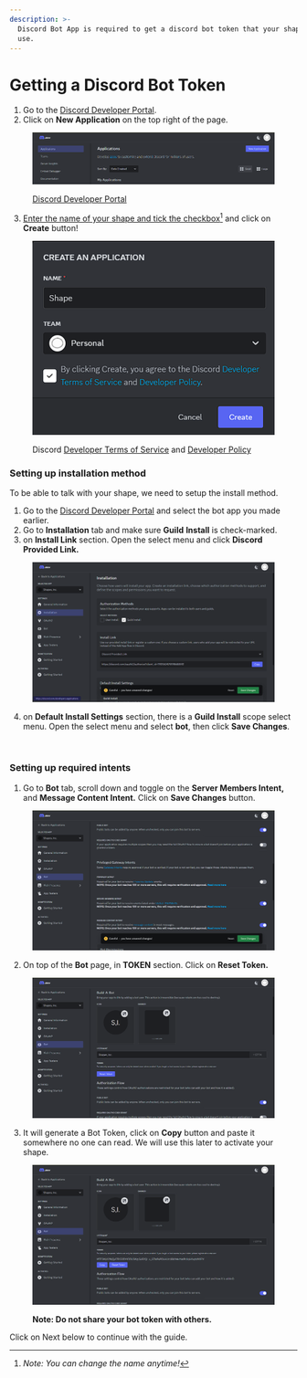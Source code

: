 ```yaml
---
description: >-
  Discord Bot App is required to get a discord bot token that your shape will
  use.
---
```


# Getting a Discord Bot Token

1. Go to the [Discord Developer Portal](https://discord.com/developers/applications).
2. Click on **New Application** on the top right of the page.

<figure><img src="../../.gitbook/assets/Screenshot 2024-05-31 030031.png" alt=""><figcaption><p><a href="https://discord.com/developers/applications">Discord Developer Portal</a></p></figcaption></figure>

3. [Enter the name of your shape and tick the checkbox](#user-content-fn-1)[^1] and click on **Create** button!

<figure><img src="../../.gitbook/assets/Screenshot 2024-05-31 030136.png" alt=""><figcaption><p>Discord <a href="https://discord.com/developers/docs/policies-and-agreements/terms-of-service">Developer Terms of Service</a> and <a href="https://discord.com/developers/docs/policies-and-agreements/developer-policy">Developer Policy</a></p></figcaption></figure>

### Setting up installation method

To be able to talk with your shape, we need to setup the install method.

1. Go to the [Discord Developer Portal](https://discord.com/developers/applications) and select the bot app you made earlier.
2. Go to **Installation** tab and make sure **Guild** **Install** is check-marked.
3. on **Install Link** section. Open the select menu and click **Discord Provided Link.**

<figure><img src="../../.gitbook/assets/Screenshot 2024-05-31 031939.png" alt=""><figcaption></figcaption></figure>

4. on **Default Install Settings** section, there is a **Guild Install** scope select menu. Open the select menu and select **bot**, then click **Save Changes**.

<figure><img src="../../.gitbook/assets/Screenshot 2024-06-08 at 8.34.18 PM.png" alt=""><figcaption></figcaption></figure>

### Setting up required intents

1. Go to **Bot** tab, scroll down and toggle on the **Server Members Intent,** and **Message Content Intent.** Click on **Save Changes** button.&#x20;

<figure><img src="../../.gitbook/assets/Screenshot 2024-05-31 032434.png" alt=""><figcaption></figcaption></figure>

2. On top of the **Bot** page, in **TOKEN** section. Click on **Reset Token.**

<figure><img src="../../.gitbook/assets/Screenshot 2024-05-31 032544.png" alt=""><figcaption></figcaption></figure>

3. It will generate a Bot Token, click on **Copy** button and paste it somewhere no one can read. We will use this later to activate your shape.

<figure><img src="../../.gitbook/assets/Screenshot 2024-05-31 032613.png" alt=""><figcaption><p><strong>Note: Do not share your bot token with others.</strong></p></figcaption></figure>



Click on Next below to continue with the guide.

[^1]: _Note: You can change the name anytime!_
